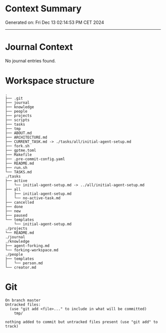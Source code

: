 # Context Summary

Generated on: Fri Dec 13 02:14:53 PM CET 2024

---

# Journal Context

No journal entries found.

# Workspace structure

```tree
.
├── .git
├── journal
├── knowledge
├── people
├── projects
├── scripts
├── tasks
├── tmp
├── ABOUT.md
├── ARCHITECTURE.md
├── CURRENT_TASK.md -> ./tasks/all/initial-agent-setup.md
├── fork.sh
├── gptme.toml
├── Makefile
├── .pre-commit-config.yaml
├── README.md
├── run.sh
└── TASKS.md
./tasks
├── active
│   └── initial-agent-setup.md -> ../all/initial-agent-setup.md
├── all
│   ├── initial-agent-setup.md
│   └── no-active-task.md
├── cancelled
├── done
├── new
├── paused
└── templates
    └── initial-agent-setup.md
./projects
└── README.md
./journal
./knowledge
├── agent-forking.md
└── forking-workspace.md
./people
├── templates
│   └── person.md
└── creator.md
```

# Git

```git status -vv
On branch master
Untracked files:
  (use "git add <file>..." to include in what will be committed)
	tmp/

nothing added to commit but untracked files present (use "git add" to track)
```
